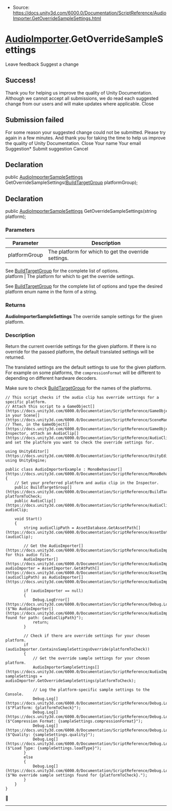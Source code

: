 * Source: https://docs.unity3d.com/6000.0/Documentation/ScriptReference/AudioImporter.GetOverrideSampleSettings.html

#  [AudioImporter](https://docs.unity3d.com/6000.0/Documentation/ScriptReference/AudioImporter.html).GetOverrideSampleSettings
Leave feedback
Suggest a change
## Success!
Thank you for helping us improve the quality of Unity Documentation. Although we cannot accept all submissions, we do read each suggested change from our users and will make updates where applicable.
Close
## Submission failed
For some reason your suggested change could not be submitted. Please <a>try again</a> in a few minutes. And thank you for taking the time to help us improve the quality of Unity Documentation.
Close
Your name Your email Suggestion* Submit suggestion
Cancel
## Declaration
public [AudioImporterSampleSettings](https://docs.unity3d.com/6000.0/Documentation/ScriptReference/AudioImporterSampleSettings.html) GetOverrideSampleSettings([BuildTargetGroup](https://docs.unity3d.com/6000.0/Documentation/ScriptReference/BuildTargetGroup.html) platformGroup); 
## Declaration
public [AudioImporterSampleSettings](https://docs.unity3d.com/6000.0/Documentation/ScriptReference/AudioImporterSampleSettings.html) GetOverrideSampleSettings(string platform); 
### Parameters
Parameter | Description  
---|---  
platformGroup | The platform for which to get the override settings.  
  
See [BuildTargetGroup](https://docs.unity3d.com/6000.0/Documentation/ScriptReference/BuildTargetGroup.html) for the complete list of options.  
platform | The platform for which to get the override settings.  
  
See [BuildTargetGroup](https://docs.unity3d.com/6000.0/Documentation/ScriptReference/BuildTargetGroup.html) for the complete list of options and type the desired platform enum name in the form of a string.  
### Returns
**AudioImporterSampleSettings** The override sample settings for the given platform. 
### Description
Return the current override settings for the given platform.
If there is no override for the passed platform, the default translated settings will be returned.  
  
The translated settings are the default settings to use for the given platform. For example on some platforms, the `compressionFormat` will be different to depending on different hardware decoders.  
  
Make sure to check [BuildTargetGroup](https://docs.unity3d.com/6000.0/Documentation/ScriptReference/BuildTargetGroup.html) for the names of the platforms.
```
// This script checks if the audio clip has override settings for a specific platform. 
// Attach this script to a GameObject[](https://docs.unity3d.com/6000.0/Documentation/ScriptReference/GameObject.html) in your Scene[](https://docs.unity3d.com/6000.0/Documentation/ScriptReference/SceneManagement.Scene.html). 
// Then, in the GameObject[](https://docs.unity3d.com/6000.0/Documentation/ScriptReference/GameObject.html)'s Inspector, attach an AudioClip[](https://docs.unity3d.com/6000.0/Documentation/ScriptReference/AudioClip.html) and set the platform you want to check the override settings for.   
  
using UnityEditor[](https://docs.unity3d.com/6000.0/Documentation/ScriptReference/UnityEditor.html);
using UnityEngine;  
  
public class AudioImporterExample : MonoBehaviour[](https://docs.unity3d.com/6000.0/Documentation/ScriptReference/MonoBehaviour.html)
{
    // Set your preferred platform and audio clip in the Inspector. 
    public BuildTargetGroup[](https://docs.unity3d.com/6000.0/Documentation/ScriptReference/BuildTargetGroup.html) platformToCheck;
    public AudioClip[](https://docs.unity3d.com/6000.0/Documentation/ScriptReference/AudioClip.html) audioClip;  
  
    void Start()
    {
        string audioClipPath = AssetDatabase.GetAssetPath[](https://docs.unity3d.com/6000.0/Documentation/ScriptReference/AssetDatabase.GetAssetPath.html)(audioClip);  
  
        // Get the AudioImporter[](https://docs.unity3d.com/6000.0/Documentation/ScriptReference/AudioImporter.html) for this audio file.
        AudioImporter[](https://docs.unity3d.com/6000.0/Documentation/ScriptReference/AudioImporter.html) audioImporter = AssetImporter.GetAtPath[](https://docs.unity3d.com/6000.0/Documentation/ScriptReference/AssetImporter.GetAtPath.html)(audioClipPath) as AudioImporter[](https://docs.unity3d.com/6000.0/Documentation/ScriptReference/AudioImporter.html);  
  
        if (audioImporter == null)
        {
            Debug.LogError[](https://docs.unity3d.com/6000.0/Documentation/ScriptReference/Debug.LogError.html)($"No AudioImporter[](https://docs.unity3d.com/6000.0/Documentation/ScriptReference/AudioImporter.html) found for path: {audioClipPath}");
            return;
        }  
  
        // Check if there are override settings for your chosen platform.
        if (audioImporter.ContainsSampleSettingsOverride(platformToCheck))
        {
            // Get the override sample settings for your chosen platform.
            AudioImporterSampleSettings[](https://docs.unity3d.com/6000.0/Documentation/ScriptReference/AudioImporterSampleSettings.html) sampleSettings = audioImporter.GetOverrideSampleSettings(platformToCheck);  
  
            // Log the platform-specific sample settings to the Console.
            Debug.Log[](https://docs.unity3d.com/6000.0/Documentation/ScriptReference/Debug.Log.html)($"Platform: {platformToCheck}");
            Debug.Log[](https://docs.unity3d.com/6000.0/Documentation/ScriptReference/Debug.Log.html)($"Compression Format: {sampleSettings.compressionFormat}");
            Debug.Log[](https://docs.unity3d.com/6000.0/Documentation/ScriptReference/Debug.Log.html)($"Quality: {sampleSettings.quality}");
            Debug.Log[](https://docs.unity3d.com/6000.0/Documentation/ScriptReference/Debug.Log.html)($"Load Type: {sampleSettings.loadType}");
        }
        else
        {
            Debug.Log[](https://docs.unity3d.com/6000.0/Documentation/ScriptReference/Debug.Log.html)($"No override sample settings found for {platformToCheck}.");
        }
    }
}
```

* * *
